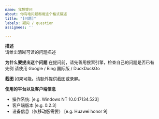 ```yaml
---
name: 我想提问
about: 你有啥问题都用这个格式描述
title: "[问题]"
labels: 疑问 / question
assignees: ''

---
```


**描述**	
请给出清晰可读的问题描述	

 **为什么要提出这个问题**	
在提问前，请先善用搜索引擎，检查自己的问题是否已有先例	
请使用 Google / Bing 国际版 / DuckDuckGo	

 **截图**	
如果可能，请额外提供截图或录屏。	

 **使用的平台以及客户端信息**	
 - 操作系统: [e.g. Windows NT 10.0.17134.523]	
 - 客户端版本 [e.g. 0.2.3]	
 - 设备信息（仅移动版需要） [e.g. Huawei honor 9]
